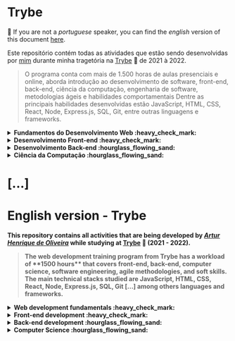 # Trybe
 
:rotating_light: If you are not a _portuguese_ speaker, you can find the _english_ version of this document [here](#english-version---trybe). 

Este repositório contém todas as atividades que estão sendo desenvolvidas por [mim](https://www.linkedin.com/in/arturholiv/) durante minha tragetória na [Trybe](https://www.betrybe.com/) :rocket: de 2021 à 2022.
<blockquote> O programa conta com mais de 1.500 horas de aulas presenciais e online, aborda introdução ao desenvolvimento de software, front-end, back-end, ciência da computação, engenharia de software, metodologias ágeis e habilidades comportamentais
Dentre as principais habilidades desenvolvidas estão JavaScript, HTML, CSS, React, Node, Express.js, SQL, Git, entre outras linguagens e frameworks.</blockquote>

<details close>
<summary> <strong> Fundamentos do Desenvolvimento Web  :heavy_check_mark: <strong> </summary>


### Bloco 1: [Introdução - Unix & Shell](https://github.com/arturholiv/trybe-exercices/tree/main/01-fundamentos/bloco-01-unix-e-bash)

:ballot_box_with_check: 1-3: _Unix & Shell- Part 1_

:ballot_box_with_check: 1-4: _Unix & Shell- Part 2_


### Bloco 2: [Git & GitHub](https://github.com/arturholiv/trybe-exercices/tree/main/01-fundamentos/bloco-02-git-github-and-internet)

:ballot_box_with_check: 2-1: _O que é e para que serve?_

:ballot_box_with_check: 2-2: _Entendendo os comandos_

:ballot_box_with_check: 2-3: _Internet - Entendendo como ela funciona_


### Bloco 3: Introdução - HTML & CSS

:ballot_box_with_check: 3-1: _HTML & CSS - Estruturas de página_

:ballot_box_with_check: 3-2: _HTML & CSS - Primeiros passos em CSS_ 

:ballot_box_with_check: 3-3: _HTML & CSS - Seletores e posicionamento_

:ballot_box_with_check: 3-4: _HTML Semântico_

:ballot_box_with_check: 3-5: _Projeto - Lesson Learned_
  
### Bloco 4: Introdução - JavaScript e Lógica

:ballot_box_with_check:  4-1: _JavaScript - Primeiros passos_

:ballot_box_with_check: 4-2: _JavaScript - Array e loop For_

:ballot_box_with_check: 4-3: _JavaScript - Lógica de Programação e Algoritmos_

:ballot_box_with_check: 4-4: _JavaScript - Objetos e funções_

:ballot_box_with_check: 4-5: _Projeto - Playground Functions_

  
### Bloco 5: Javascript: DOM, Eventos e Web Storage

:ballot_box_with_check: _JavaScript - DOM e seletores_

:ballot_box_with_check: _JavaScript - Trabalhando com elementos_

:ballot_box_with_check: 5-1: _JavaScript - DOM e seletores_

:ballot_box_with_check: 5-2: _JavaScript - Trabalhando com elementos_

:ballot_box_with_check: 5-3: _JavaScript - Eventos_

:ballot_box_with_check: 5-4: _JavaScript - Web Storage_

:ballot_box_with_check: 5.5: _Projeto: Arte com Pixels_

:ballot_box_with_check: 5-6: _Projeto - Lista de tarefas_

:black_large_square: 5-7: _Projeto Bônus - Meme Generator_

:black_large_square: 5-7: _Projeto Bônus - Adivinhe a cor_

:black_large_square: 5-7: _Projeto Bônus - Carta Misteriosa_


### Bloco 6: HTML & CSS avançado

:ballot_box_with_check: 6-1: _HTML & CSS - Forms_

:ballot_box_with_check: 6-2: _Bibliotecas JavaScript e Frameworks CSS_

:ballot_box_with_check: 6-3: _CSS Flexbox - Part 1_

:ballot_box_with_check: 6-4: _CSS Flexbox - Part 2_

:ballot_box_with_check: 6-5: _CSS Responsivo - Mobile First_

:ballot_box_with_check: 6-6: _Projeto - Trybewarts_


### Bloco 7: JavaScript ES6 & Testes Unitários

:ballot_box_with_check: 7-1: _JavaScript ES6 - let, const, arrow functions e template literals_

:ballot_box_with_check: 7-2: _JavaScript ES6 - Objects_

:ballot_box_with_check: 7-3: _Testes unitários em JavaScript_

:ballot_box_with_check: 7-4: _Projeto - JavaScript Testes Unitários_


### Bloco 8: Higher Order Functions do JavaScript ES6

:ballot_box_with_check:8-1: _JavaScript ES6 - Introdução Higher Order Functions_

:ballot_box_with_check: 8-2: _JavaScript ES6 - Higher Order Functions - forEach, find, some, every, sort_

:ballot_box_with_check: 8-3: _JavaScript ES6 - Higher Order Functions - map e filter_

:ballot_box_with_check: 8-4: _JavaScript ES6 - Higher Order Functions - reduce_

:ballot_box_with_check: 8-5: _JavaScript ES6 - spread operator, rest parameter, destructuring e mais_

:ballot_box_with_check: 8-5: _Projeto - Zoo functions_


### Bloco 9: Javascript Assíncrono e Promises

:ballot_box_with_check: 9-1: _JavaScript Assíncrono e Callbacks_

:ballot_box_with_check: 9-2: _JavaScript Promises_

:ballot_box_with_check: 9-3: _Projeto - Carrinho de Compras_


### Bloco 10: Testes automatizados com Jest

:ballot_box_with_check: 10-1: _Primeiros passos no Jest_

:ballot_box_with_check: 10-2: _Jest - Testes Assíncronos_

:ballot_box_with_check: 10-3: _Jest - Simulando comportamentos_

:ballot_box_with_check: 10-4: _Projeto - Jest Assíncrono e Mocking_
 
</details>

  
<details close> 
<summary> <strong>Desenvolvimento Front-end :heavy_check_mark: <strong> </summary>


### Bloco 11: Introdução - React

:ballot_box_with_check: 11-1: _'Hello, world!' no React!_

:ballot_box_with_check: 11-2: _Componentes React_

:ballot_box_with_check: 11-3: _Projeto - Movie Cards Library_

 
 
### Bloco 12: Componentes com Estado, Eventos e Formulários com React

:ballot_box_with_check: 12-1: _Components com estado e eventos_

:ballot_box_with_check: 12-2: _Formulários no React_

:ballot_box_with_check: 12-3: _Projeto - Movie Cards Library Stateful_


### Bloco 13: Ciclo de Vida de Componentes e React Router

:ballot_box_with_check: 13-1: _Ciclo de vida de componentes_

:ballot_box_with_check: 13-2: _React Router_

:ballot_box_with_check: 13-3: _Projeto - Movie Cards Library CRUD_


### Bloco 14: Metodologias ágeis

:ballot_box_with_check: 14-1: _Metodologias ágeis_

:ballot_box_with_check: 14-2: _Projeto - Frontend Online Store_
 

### Bloco 15: Testes automatizados com React Testing Library

:ballot_box_with_check: 15-1: _RTL - Primeiros Passos_

:ballot_box_with_check: 15-2: _RTL - Mocks e Inputs_

:ballot_box_with_check: 15-2: _RTL: Testando com React Router_

:ballot_box_with_check: 15-3: _Projeto - Testes em React_


### Bloco 16: Redux

:ballot_box_with_check: 16-1: _Introdução ao Redux - O estado global da aplicação_

:ballot_box_with_check: 16-2: _Usando o Redux no React_

:ballot_box_with_check: 16-3: _Usando o Redux no React - Prática_

:ballot_box_with_check: 16-4: _Usando o Redux no React - Actions Assíncronas_

:ballot_box_with_check: 16-5: _Testes em React-Redux_

:ballot_box_with_check: 16-6: _Projeto - Trybe Wallet_

  

### Bloco 17: Projeto React

:ballot_box_with_check: 17-1: _Projeto - Jogo de Trivia_


### Bloco 18: Context API & Reack Hooks

:ballot_box_with_check: 18-1: _Context API do React_

:ballot_box_with_check: _React Hooks - useState e useContext_

:ballot_box_with_check: 18-3: _React Hooks - useEffect e Hooks customizados_

:ballot_box_with_check: 18-4: _Projeto - StarWars Datatable com Context API e Hooks_


### Bloco 19: Projeto Final de Front-end

:ballot_box_with_check: 19-1: _Projeto - App de Receitas_
 
 </details>
 
 
<details close> 
<summary> <strong> Desenvolvimento Back-end :hourglass_flowing_sand: <strong> </summary>
 
 ###Bloco 19: Docker
 
 :ballot_box_with_check: 19-1:  _Utilizando containers Docker_
 
 :ballot_box_with_check: 19-2: _Manipulação e Criação de Imagens Docker_
 
 :ballot_box_with_check: 19-3: _Orquestrando Containers com Docker Composer_
 
 :ballot_box_with_check: 19-4: _Projeto Docker ToDoList_


### Bloco 20: Introdução - SQL

:ballot_box_with_check: 20-1: _Banco de dados SQL_

:ballot_box_with_check: 20-2: _Encontrando dados em um banco de dados_

:ballot_box_with_check: 20-3: _Filtrando dados de forma especí­fica_

:ballot_box_with_check: 20-4: _Manipulando tabelas_

:ballot_box_with_check: 20-5: _Projeto - All For One_

 
### Bloco 21: Funções SQL, Joins e Subqueries

:ballot_box_with_check: 21-1: _Funções mais usadas no SQL_

:ballot_box_with_check: 21-2: _Descomplicando JOINs_

:ballot_box_with_check: 21-3: _Transformando ideias em um modelo de banco de dados_

:ballot_box_with_check: 21-4: _Projeto - One for All_


### Bloco 22: Introdução ao desenvolvimento Web com Node.js

:ballot_box_with_check: _Node.js - um motor JavaScript_

:ballot_box_with_check: 22-2: _Node.js - Fluxo Assíncrono_

:ballot_box_with_check: 22-3: _Mocha, Chai e Sinon - Testes de Back-end com Node.js_

:ballot_box_with_check: 22-4: _Express - HTTP com Node.js_

:ballot_box_with_check: 22-5: _Express - Middlewares_
 
:ballot_box_with_check: 22-6: _Projeto - Talker Manager_
 
 
### Bloco 23: Node.js: Camada de Serviço e Arquitetura Rest e Restful
 
 :ballot_box_with_check: 23-1: _Introdução - Arquitetura de Software - Camada de Model_

:ballot_box_with_check: 23-2: _Arquitetura de Software - Camada de Controller e Service_

:ballot_box_with_check: 23-3: _Arquitetura web - Rest e Restful_

:ballot_box_with_check: 23-4: _Arquitetura de Software - Testando as camadas_

:ballot_box_with_check: 23-5: _Projeto - Store Manager_
 
 
 ### Bloco 24: Node.js: ORM e Autenticação

:ballot_box_with_check: 24-1: _ORM - Interface da aplicação com o Banco de dados_

:ballot_box_with_check: 24-1: _ORM - Associations_

:ballot_box_with_check: 24-2: _JWT - (JSON Web Token)_

:ballot_box_with_check: 24-3: _Testando APIs com Testes de Integração_
 
:black_large_square: 24-4: _Projeto - API de Blogs_
 
 
 ### Bloco 25: Depoloyment

:black_large_square: 25-1: _Introdução - Deploy_

:black_large_square: 25-1: _Infraestrutura - Deploy com Heroku_

:black_large_square: 25-2: _Gerenciadores de Processos_

:black_large_square: 25-3: _Projeto - Stranger Things_
 
 
 ### Bloco 26: TypeScript

:black_large_square: 26-1: _Introdução ao TypeScript_

:black_large_square: 26-2: _Tipagem Estática e Generics_

:black_large_square: 26-3: _Express com TypeScript_
 
:black_large_square: 26-4: _Projeto - Trybe Smith_

 
 ### Bloco 27: Programação Orientada a Objetos (POO) e SOLID

:black_large_square: 27-1: _Introdução à oOrientação a Objetos_

:black_large_square: 27-2: _Herança e Interfaces_

:black_large_square: 27-3: _Polimorfismo_
 
:black_large_square: 27-4: _SOLID - Introdução e Princípios S, O e D_
 
:black_large_square: 27-5: _SOLID - Princípios L e I_
 
:black_large_square: 27-6: _Projeto - Trybers and Dragons_
 
 
 ### Bloco 28: Projeto - TFC - Trybe Futebol Clube
 
 :black_large_square: 28-1: _Projeto - TFC - Trybe Futebol Clube_
 
 
  ### Bloco 29: Introdução - MongoDB

:black_large_square: 29-1: _Introdução NoSQL e MongoDB_

:black_large_square: 29-2: _Filter Operators_

:black_large_square: 29-3: _Operadores de consulta_
 
:black_large_square: 29-4: _Updates Simples_

:black_large_square: 29-5: _Updates Complexos - Arrays_
 
:black_large_square: 29-6: _Projeto - Commerce_
 
 
 ### Bloco 31: MasterClass - VPS, CI/CD
 
 :black_large_square: 31-1: _Dia 1_
 
 :black_large_square: 31-2: _Dia 2_
 
 
 
 ### Bloco 32: Projeto App de Delivery

:black_large_square: 32-1: _Projeto -App de Delivery_
 
 
 </details>

<details close> 
<summary> <strong>Ciência da Computação :hourglass_flowing_sand: <strong> </summary>
 
### Bloco 33: Introdução - Ciência da Computação

:black_large_square:  33-1: _Arquitetura de Computadores_

:black_large_square: 33-2: _Arquitetura de redes_

:black_large_square: 33-3: _Redes de computadores, ferramentas e segurança_

:black_large_square: 35-4: _Projeto - Explorando os protocolos_


### Bloco 34: Introdução - Python e Raspagem de Dados da Web

:black_large_square: 34-1: _Aprendendo Python_

:black_large_square: 34-2: _Entrada e Saída de Dados_

:black_large_square: 34-3: _Raspagem de Dados_

:black_large_square: 34-4: _Testes_

:black_large_square: 34-5: _Projeto - Tech news_


### Bloco 35: Programação Orientada a Objetos e Padrões de Projeto

:black_large_square: 35-1: _Introdução - Programação orientada a objetos_

:black_large_square: 35-2: _Herança, Composição e Interfaces_

:black_large_square: 35-3: _Padrões de projeto_

:black_large_square: 35-4: _Projeto - Relatórios de Estoque_


### Bloco 36: Algoritmos e Estrutura de Dados

:black_large_square: 36-1: _Complexidade de Algoritmos_

:black_large_square: 36-2: _Recursividade e Estratégias para solução de problemas_

:black_large_square: 36-3: _Algoritmos de ordenação e busca_

:black_large_square: 36-4: _Projeto - Algoritmos_


### Bloco 37: Estrutura de Dados: Hash e Set

:black_large_square: 37-1: _Arrays_

:black_large_square: 37-2: _Hashmap e Dict_

:black_large_square: 37-3: _Set_

:black_large_square: 37-3: _Projeto - Restaurant Orders_


### Bloco 38: Estrutura de Dados: Pilhas, Filas e Listas

:black_large_square: 38-1: _Nó e Listas Encadeadas_

:black_large_square: 38-2: _Deque_

:black_large_square: 38-3: _Pilhas_

:black_large_square: 38-4: _Projeto: TING - Trybe Is Not Google_

</details>
 
# [...]


 # English version - Trybe


 This repository contains all activities that are being developed by  _[Artur Henrique de Oliveira](https://www.linkedin.com/in/arturholiv/)_  while studying at  [Trybe](https://www.betrybe.com/)  🚀 (2021 - 2022).

<blockquote>The web development training program from Trybe has a workload of  **1500 hours**  that covers front-end, back-end, computer science, software engineering, agile methodologies, and soft skills.
The main technical stacks studied are JavaScript, HTML, CSS, React, Node, Express.js, SQL, Git [...] among others languages and frameworks.</blockquote>

 <details close> 
<summary> <strong> Web development fundamentals :heavy_check_mark: <strong> </summary>

### Part 1: [Introduction - Unix & Shell](https://github.com/arturholiv/trybe-exercices/tree/main/01-fundamentos/bloco-01-unix-e-bash)

:ballot_box_with_check: 1-3: _Unix & Shell- Part 1_

:ballot_box_with_check: 1-4: _Unix & Shell- Part 2_


### Part 2: [Git & GitHub](https://github.com/arturholiv/trybe-exercices/tree/main/01-fundamentos/bloco-02-git-github-and-internet)

:ballot_box_with_check: 2-1: _What is it and what is it used for?_

:ballot_box_with_check: 2-2: _Understanding the commands_

:ballot_box_with_check: 2-3: _Internet - Understading how it works_


### Part 3: Introduction - HTML & CSS

:ballot_box_with_check: 3-1: _HTML & CSS - Page structure_

:ballot_box_with_check: 3-2: _HTML & CSS - First steps_

:ballot_box_with_check: 3-3: _HTML & CSS - Selectors and positioning_

:ballot_box_with_check: 3-4: _HTML semantic elements_

:ballot_box_with_check: 3-5: _Project - Lesson Learned_

  
### Part 4: Introduction - JavaScript and Logic

:ballot_box_with_check: 4-1: _JavaScript - First steps_

:ballot_box_with_check: 4-2: _JavaScript - Array & loop For_

:ballot_box_with_check: _JavaScript - Programming Logic and Algorithms_

:ballot_box_with_check: 4-4: _JavaScript - Objects and functions_

:ballot_box_with_check: 4-5: _Project - Playground Functions_


### Part 5: Javascript: DOM, Events and Web Storage

:ballot_box_with_check: _JavaScript - DOM and selectors_

:ballot_box_with_check: _JavaScript - Working with elements_

:ballot_box_with_check: 5-1: _JavaScript - DOM and selectors_

:ballot_box_with_check: 5-2: _JavaScript - Working with elements_

:ballot_box_with_check: 5-3: _JavaScript - Events_

:ballot_box_with_check:  5-4: _JavaScript - Web Storage_

:ballot_box_with_check: 5.5: _Project - Art with Pixels_

:ballot_box_with_check: 5-6: _Project - To Do List_

:black_large_square: 5-7: _Bonus Project - Meme Generator_

:black_large_square: 5-7: _Bonus Project - Guess the Colour_

:black_large_square: 5-7: _Bonus Project - Mysterious Card_


### Part 6: advanced HTML & CSS 

:ballot_box_with_check: 6-1: _HTML & CSS - Forms_

:ballot_box_with_check: 6-2: _JavaScript libraries and CSS Frameworks_

:ballot_box_with_check: 6-3: _CSS Flexbox - Part 1_

:ballot_box_with_check: 6-4: _CSS Flexbox - Part 2_

:ballot_box_with_check: 6-5: _Responsive CSS - Mobile First_

:ballot_box_with_check: 6-6: _Project - Trybewarts_


### Part 7: JavaScript ES6 & Unit testing


:ballot_box_with_check: 7-1: _JavaScript ES6 - let, const, arrow functions and template literals_

:ballot_box_with_check: 7-2: _JavaScript ES6 - Objects_

:ballot_box_with_check: 7-3: _Unit testing - JavaScript_

:ballot_box_with_check: 7-4: _Project - JavaScript Unit testing_


### Part 8: Higher Order Functions do JavaScript ES6

:ballot_box_with_check:8-1: _JavaScript ES6 - Introduction to Higher Order Functions_

:ballot_box_with_check: 8-2: _JavaScript ES6 - Higher Order Functions - forEach, find, some, every, sort_

:ballot_box_with_check: 8-3: _JavaScript ES6 - Higher Order Functions - map and filter_

:ballot_box_with_check: 8-4: _JavaScript ES6 - Higher Order Functions - reduce_

:ballot_box_with_check: 8-5: _JavaScript ES6 - Spread operator, rest parameter, destructuring and more_

:ballot_box_with_check: 8-5: _Project - Zoo functions_


### Part 9: Asynchronous Javascript and Promises

:ballot_box_with_check: 9-1: _JavaScript Async and Callbacks_

:ballot_box_with_check: 9-2: _JavaScript Promises_

:ballot_box_with_check: 9-3: _Project - Shopping Cart_


### Part 10: Automate Testing using Jest

:ballot_box_with_check: 10-1: _First steps with Jest_

:ballot_box_with_check: 10-2: _Testing Asynchronous using Jest_

:ballot_box_with_check: 10-3: _Jest - Simulating behaviors_

:ballot_box_with_check: 10-4: _Project - Asynchronous Jest and Mocking_
 
</details>


<details close> 
<summary> <strong> Front-end development :heavy_check_mark: <strong> </summary>


### Part 11: Introduction - React

:ballot_box_with_check: 11-1: _'Hello, world!' with React!_

:ballot_box_with_check: 11-2: _React components_

:ballot_box_with_check: 11-3: _Project - Movie Cards Library_


### Part 12: Compenents with state, events and forms with React

:ballot_box_with_check: 12-1: _Components with state and events_

:ballot_box_with_check: 12-2: _Forms in React_

:ballot_box_with_check: 12-3: _Project - Movie Cards Library Stateful_


### Part 13: Lifecycle of components and  React Router

:ballot_box_with_check: 13-1: _Lifecycle of componenets _

:ballot_box_with_check: 13-2: _React Router_

:ballot_box_with_check: 13-3: _Project - Movie Cards Library CRUD_


### Part 14: Agile Methodologies

:ballot_box_with_check: 14-1: _Agile Methodologies_

:ballot_box_with_check: 14-2: _Project - Frontend Online Store_


### Part 15: Automated testing with React Testing Library

:ballot_box_with_check: 15-1: _RTL - First steps_

:ballot_box_with_check: 15-2: _RTL - Mocks and Inputs_

:ballot_box_with_check: 15-2: _RTL: Testing with React Router_

:ballot_box_with_check: 15-3: _Project - Tests with React_


### Part 16: Redux

:ballot_box_with_check: 16-1: _Introduction to Redux - The global state of the application_

:ballot_box_with_check: 16-2: _Using React Redux_

:ballot_box_with_check: 16-3: _Using React Redux - Practices_

:ballot_box_with_check: 16-4: _Using React Redux - Async Actions_

:ballot_box_with_check: 16-5: _Testing with  React-Redux_

:ballot_box_with_check:16-6: _Project - Trybe Wallet_


### Part 17: React Project

:ballot_box_with_check: 17-1: _Project - Trivia Game_


### Part 18: Context API & Reack Hooks

:ballot_box_with_check: 18-1: _React Context API_

:ballot_box_with_check: 18-2: _React Hooks - useState and useContext_

:ballot_box_with_check: 18-3: _React Hooks - useEffect and Hooks customized_

:ballot_box_with_check: 18-4: _Project - StarWars Datatable with Context API and Hooks_


### Part 19: Front-end's final project

:ballot_box_with_check: 19-1: _Project - Recipes app_
 
 </details>

<details close> 
<summary> <strong> Back-end development :hourglass_flowing_sand: <strong> </summary>


### Part 20: Introduction - SQL

:black_large_square: 20-1: _Bank Database using SQL_

:black_large_square: 20-2: _Finding data in a database_

:black_large_square: 20-3: _Filtering data in a specific way_

:black_large_square: 20-4: _Manipulating tables with SQL_

:black_large_square: 20-5: _Project - All For One_

 
### Part 21: Functions SQL, Joins and Subqueries

:black_large_square: 21-1: _Most used functions in SQL_

:black_large_square: 21-2: _JOINs, UNIONs e Subqueries_

:black_large_square: 21-3: _Stored Routines & Stored Functions_

:black_large_square: 21-4: _Project - Vocabulary Booster_


### Part 22: Normalization and structuring database

:black_large_square: 22-1: _Transforming ideias in a database model - Part 1_

:black_large_square: 22-2: _Normalization, Normal form and Dumps_

:black_large_square: 22-2: _Transforming ideias in a database model - Part 2_

:black_large_square: 22-3: _Project - One For All_

 
### Part 23: Introduction - MongoDB

:black_large_square: 23-1: _Introduction to NoSQL e MongoDB_

:black_large_square: 23-2: _Filter Operators_

:black_large_square: 23-3: _Project - Data Flights_


### Part 24: MongoDB: Simple and complex updates

:black_large_square: 24-1: _Simple Updates _

:black_large_square: 24-2: _Complex Updates  - Arrays - Part 1_

:black_large_square: 24-3: _Complex Updates - Arrays - Part 2_

:black_large_square: 24-4: _Project - Commerce_

  
### Part 25: MongoDB: Aggregation Framework

:black_large_square: 25-1: _Aggregation Framework - Part 1_

:black_large_square: 25-2: _Aggregation Framework - Part 2_

:black_large_square: 25-3: _Project - Aggregations_

### Part 26: Introduction - NodeJS

:black_large_square: 26-1: _NodeJS - Introduçtion_

:black_large_square: 26-2: _NodeJS - Asynchronous flow_

:black_large_square: 26-3: _Testing with NodeJS_

:black_large_square: 26-4: _Express: HTTP with Node.js_

:black_large_square: 26-5: _Practicing Express_

:black_large_square: 26-6: _Project - Talker Manager_


### Part 27: NodeJS: Service layer, Rest and Restful Architecture

:black_large_square: 27-1: _Introduction, Service Layer e Layered: Software Architecture_

:black_large_square: 27-2: _Software Architecture - Service layer and controller_

:black_large_square: 27-3: _Web Architecture - Rest and Restful_

:black_large_square: 27-4: _Software Architecture - Testing layers_

:black_large_square: 27-3: _Project - Store Manager_

 
### Part 28: Authentication and file uploads

:black_large_square: 28-1: _NodeJS - JWT - (JSON Web Token)_

:black_large_square: 28-2: _NodeJS - Uploading files with "multer"_

:black_large_square: 28-3: _Testing APIs with Integration Test_

:black_large_square: 28-3: _Project - Cookmaster_


### Part 29: Deployment

:black_large_square: 29-1: _Introduction - Deploy_

:black_large_square: 29-1: _Heroku Deployment_

:black_large_square: 29-2: _Process Managers_

:black_large_square: 29-3: _Project - Stranger Things_


### Part 30: Architecture: SOLID and ORM

:black_large_square: 30-1: _Architecture - SOLID principles_

:black_large_square: 30-2: _ORM_

:black_large_square: 30-3: _ORM - Associations_

:black_large_square: 30-4: _Project - Blog's API_


### Part 31: Sockets

:black_large_square: 31-1: _Software Architecture - View's layer_

:black_large_square: 31-2: _Sockets - TCP/UDP & NET_

:black_large_square: 31-3: _Sockets - Socket.io_

:black_large_square: 31-4 _Sockets - Practicing Socket.io_

:black_large_square: 31-5: _Project - Webchat_


### Part 32: Project

:black_large_square: 34-1: _Project - Trybeer V_

 </details>
 
<details close> 
<summary> <strong> Computer Science :hourglass_flowing_sand: <strong> </summary>

 
### Bloco 33: Introduction - Computer Science

:black_large_square:  33-1: _Computer Architecture_

:black_large_square: 33-2: _Network_

:black_large_square: 33-3: _Network and security tools_

:black_large_square: 35-4: _Project - Exploring the protocols_


### Bloco 34: Introduction - Python and Web Data Scraping

:black_large_square: 34-1: _Learning Python_

:black_large_square: 34-2: _Input and Output_

:black_large_square: 34-3: _Data Scraping_

:black_large_square: 34-4: _Testing_

:black_large_square: 34-5: _Project - Tech news_


### Bloco 35: Object Oriented Programming and Design Patterns

:black_large_square: 35-1: _Introduction - Object Oriented Programming and Design Patterns_

:black_large_square: 35-2: _Inheritance, composition and Interfaces_

:black_large_square: 35-3: _Design patterns_

:black_large_square: 35-4: _Project - Project Report_


### Bloco 36: Algorithms and Data Structure

:black_large_square: 36-1: _Algorithmic Complexity_

:black_large_square: 36-2: _Recursinevess and Strategic thinking in problem solving_

:black_large_square: 36-3: _Searching and sorting algorithms_

:black_large_square: 36-4: _Project - Algorithms_


### Bloco 37: Data Structure: Hash and Set

:black_large_square: 37-1: _Arrays_

:black_large_square: 37-2: _Hashmap and Dict_

:black_large_square: 37-3: _Set_

:black_large_square: 37-3: _Project - Restaurant Orders_


### Bloco 38: Data Structure: Lists, stacks and queues

:black_large_square: 38-1: _Linked Lists_

:black_large_square: 38-2: _Deque_

:black_large_square: 38-3: _Stacks_

:black_large_square: 38-4: _Project: TING - Trybe Is Not Google_

 </details>

